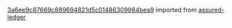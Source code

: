 [3a6ee9c87669c889694821d5c01486309984bea9](https://github.com/insolar/assured-ledger/commit/3a6ee9c87669c889694821d5c01486309984bea9) imported from [assured-ledger](https://github.com/insolar/assured-ledger)

